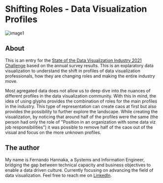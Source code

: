 # Shifting Roles - Data Visualization Profiles

![image1](Dataviz%20professionals%20v2.2.png)

## About

This is an entry for the [State of the Data Visualization Industry 2021 Challenge](https://www.datavisualizationsociety.org/soti-challenge-2021) based on the annual survey results.  This is an explaratory data visualization to understand the shift in profiles of data visualization professionals, how they are changing roles and making the entire industry move.

Most agregated data does not allow us to deep dive into the nuances of different profiles in the data visualization community.  With this in mind, the idea of using glyphs provides the combination of roles for the main profiles in the industry.  This type of representation can create caos at first but also provides the possibility to further explore the landscape.  While creating the visualization, by noticing that around half of the profiles were the same (the person had only the role of "Position in an organization with some data viz job responsibilities") it was possible to remove half of the caos out of the visual and focus on the more unknown profiles.

## The author

My name is Fernando Hannaka, a Systems and Information Engineer, bridging the gap between technical capacity and business objectives to enable a data driven culture.  Currently focusing on advancing the field of data visualization.  Feel free to reach me on [LinkedIn](linkedin.com/in/fernandohannaka).
